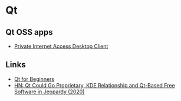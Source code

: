 # Qt

## Qt OSS apps

* [Private Internet Access Desktop Client](https://github.com/pia-foss/desktop)

## Links

* [Qt for Beginners](https://wiki.qt.io/Qt_for_Beginners)
* [HN: Qt Could Go Proprietary, KDE Relationship and Qt-Based Free Software in Jeopardy \(2020\)](https://news.ycombinator.com/item?id=23375791)

